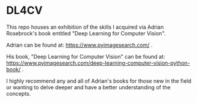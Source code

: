 # DL4CV
This repo houses an exhibition of the skills I acquired via Adrian Rosebrock's book entitled "Deep Learning for Computer Vision".

Adrian can be found at: https://www.pyimagesearch.com/ .

His book, "Deep Learning for Computer Vision" can be found at: https://www.pyimagesearch.com/deep-learning-computer-vision-python-book/ .

I highly recommend any and all of Adrian's books for those new in the field or wanting to delve deeper and have a better understanding of the concepts.
